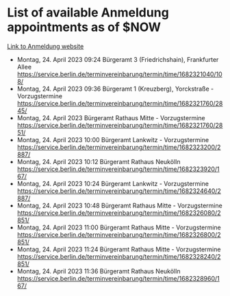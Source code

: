 # List of available Anmeldung appointments as of $NOW
[Link to Anmeldung website](https://service.berlin.de/terminvereinbarung/termin/tag.php?termin=1&anliegen[]=120686&dienstleisterlist=122210,122217,327316,122219,327312,122227,327314,122231,327346,122243,327348,122254,122252,329742,122260,329745,122262,329748,122271,327278,122273,327274,122277,327276,330436,122280,327294,122282,327290,122284,327292,122291,327270,122285,327266,122286,327264,122296,327268,150230,329760,122297,327286,122294,327284,122312,329763,122314,329775,122304,327330,122311,327334,122309,327332,317869,122281,327352,122279,329772,122283,122276,327324,122274,327326,122267,329766,122246,327318,122251,327320,122257,327322,122208,327298,122226,327300&herkunft=http%3A%2F%2Fservice.berlin.de%2Fdienstleistung%2F120686%2F)
- Montag, 24. April 2023 09:24 Bürgeramt 3 (Friedrichshain), Frankfurter Allee https://service.berlin.de/terminvereinbarung/termin/time/1682321040/108/
- Montag, 24. April 2023 09:36 Bürgeramt 1 (Kreuzberg), Yorckstraße - Vorzugstermine https://service.berlin.de/terminvereinbarung/termin/time/1682321760/2845/
- Montag, 24. April 2023  Bürgeramt Rathaus Mitte - Vorzugstermine https://service.berlin.de/terminvereinbarung/termin/time/1682321760/2851/
- Montag, 24. April 2023 10:00 Bürgeramt Lankwitz - Vorzugstermine https://service.berlin.de/terminvereinbarung/termin/time/1682323200/2887/
- Montag, 24. April 2023 10:12 Bürgeramt Rathaus Neukölln https://service.berlin.de/terminvereinbarung/termin/time/1682323920/167/
- Montag, 24. April 2023 10:24 Bürgeramt Lankwitz - Vorzugstermine https://service.berlin.de/terminvereinbarung/termin/time/1682324640/2887/
- Montag, 24. April 2023 10:48 Bürgeramt Rathaus Mitte - Vorzugstermine https://service.berlin.de/terminvereinbarung/termin/time/1682326080/2851/
- Montag, 24. April 2023 11:00 Bürgeramt Rathaus Mitte - Vorzugstermine https://service.berlin.de/terminvereinbarung/termin/time/1682326800/2851/
- Montag, 24. April 2023 11:24 Bürgeramt Rathaus Mitte - Vorzugstermine https://service.berlin.de/terminvereinbarung/termin/time/1682328240/2851/
- Montag, 24. April 2023 11:36 Bürgeramt Rathaus Neukölln https://service.berlin.de/terminvereinbarung/termin/time/1682328960/167/
